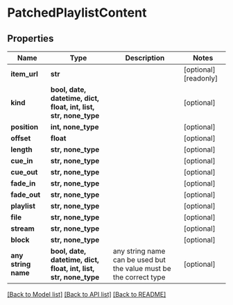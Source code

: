 # PatchedPlaylistContent


## Properties
Name | Type | Description | Notes
------------ | ------------- | ------------- | -------------
**item_url** | **str** |  | [optional] [readonly] 
**kind** | **bool, date, datetime, dict, float, int, list, str, none_type** |  | [optional] 
**position** | **int, none_type** |  | [optional] 
**offset** | **float** |  | [optional] 
**length** | **str, none_type** |  | [optional] 
**cue_in** | **str, none_type** |  | [optional] 
**cue_out** | **str, none_type** |  | [optional] 
**fade_in** | **str, none_type** |  | [optional] 
**fade_out** | **str, none_type** |  | [optional] 
**playlist** | **str, none_type** |  | [optional] 
**file** | **str, none_type** |  | [optional] 
**stream** | **str, none_type** |  | [optional] 
**block** | **str, none_type** |  | [optional] 
**any string name** | **bool, date, datetime, dict, float, int, list, str, none_type** | any string name can be used but the value must be the correct type | [optional]

[[Back to Model list]](../README.md#documentation-for-models) [[Back to API list]](../README.md#documentation-for-api-endpoints) [[Back to README]](../README.md)


